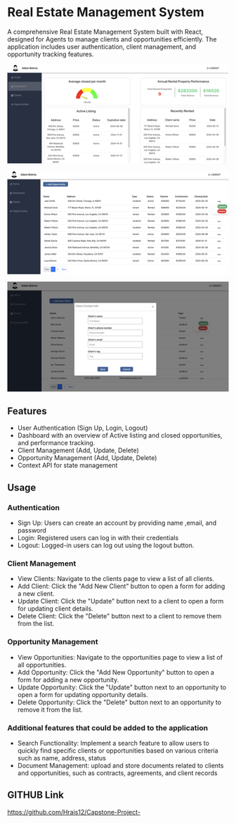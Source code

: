 # Real Estate Management System

A comprehensive Real Estate Management System built with React, designed for Agents to manage clients and opportunities efficiently. The application includes user authentication, client management, and opportunity tracking features.

![dashboard](image.png)

![opportunities](image-2.png)

![add-client](image-1.png)

## Features

- User Authentication (Sign Up, Login, Logout)
- Dashboard with an overview of Active listing and closed opportunities, and performance tracking.
- Client Management (Add, Update, Delete)
- Opportunity Management (Add, Update, Delete)
- Context API for state management

## Usage

### Authentication

- Sign Up: Users can create an account by providing name ,email, and password
- Login: Registered users can log in with their credentials
- Logout: Logged-in users can log out using the logout button.

### Client Management

- View Clients: Navigate to the clients page to view a list of all clients.
- Add Client: Click the "Add New Client" button to open a form for adding a new client.
- Update Client: Click the "Update" button next to a client to open a form for updating client details.
- Delete Client: Click the "Delete" button next to a client to remove them from the list.

### Opportunity Management

- View Opportunities: Navigate to the opportunities page to view a list of all opportunities.
- Add Opportunity: Click the "Add New Opportunity" button to open a form for adding a new opportunity.
- Update Opportunity: Click the "Update" button next to an opportunity to open a form for updating opportunity details.
- Delete Opportunity: Click the "Delete" button next to an opportunity to remove it from the list.

### Additional features that could be added to the application

- Search Functionality: Implement a search feature to allow users to quickly find specific clients or opportunities based on various criteria such as name, address, status
- Document Management: upload and store documents related to clients and opportunities, such as contracts, agreements, and client records

## GITHUB Link

https://github.com/Hrais12/Capstone-Project-
